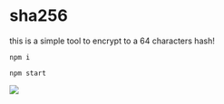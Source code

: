 # sha256
this is a simple tool to encrypt to a 64 characters hash!


```
npm i
```
```
npm start
```

![](https://media.discordapp.net/attachments/788591388233170954/808040363549786128/unknown.png?width=825&height=472)
